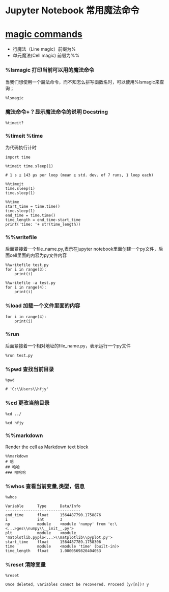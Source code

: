 # Jupyter Notebook 常用魔法命令



# [magic commands](https://ipython.readthedocs.io/en/stable/interactive/magics.html#line-magics)

- 行魔法（Line magic）前缀为%
- 单元魔法(Cell magic) 前缀为%%



### %lsmagic 打印当前可以用的魔法命令

当我们想使用一个魔法命令，而不知怎么拼写函数名时，可以使用%lsmagic来查询；

```
%lsmagic
```

### 魔法命令+？显示魔法命令的说明 Docstring

```
%timeit?
```

### %timeit %time

为代码执行计时

```
import time
```

```
%timeit time.sleep(1)
```

```
# 1 s ± 143 µs per loop (mean ± std. dev. of 7 runs, 1 loop each)
```

```
%%timeit 
time.sleep(1)
time.sleep(1)
```

```
%%time
start_time = time.time()
time.sleep(1)
end_time = time.time()
time_length = end_time-start_time
print('time: '+ str(time_length))

```

### %%writefile

后面紧接着一个file_name.py,表示在jupyter notebook里面创建一个py文件，后面cell里面的内容为py文件内容

```
%%writefile test.py
for i in range(3):
    print(i)
```

```
%%writefile -a test.py
for i in range(4):
    print(i)
```



### %load 加载一个文件里面的内容

```
for i in range(4):
    print(i)
```

### %run

后面紧接着一个相对地址的file_name.py，表示运行一个py文件

```
%run test.py
```

### %pwd 查找当前目录

```
%pwd
```

```
# 'C:\\Users\\hfjy'
```

### %cd 更改当前目录

```
%cd ../
```

```
%cd hfjy
```

### %%markdown

Render the cell as Markdown text block

```
%%markdown
# 哈
## 哈哈
### 哈哈哈
```

### %whos 查看当前变量,类型，信息

```
%whos

Variable      Type      Data/Info
---------------------------------
end_time      float     1564487790.1758876
i             int       3
np            module    <module 'numpy' from 'e:\<...>ges\\numpy\\__init__.py'>
plt           module    <module 'matplotlib.pyplo<...>\\matplotlib\\pyplot.py'>
start_time    float     1564487789.1758306
time          module    <module 'time' (built-in)>
time_length   float     1.0000569820404053
```

### %reset 清除变量

```
%reset 

Once deleted, variables cannot be recovered. Proceed (y/[n])? y
```

